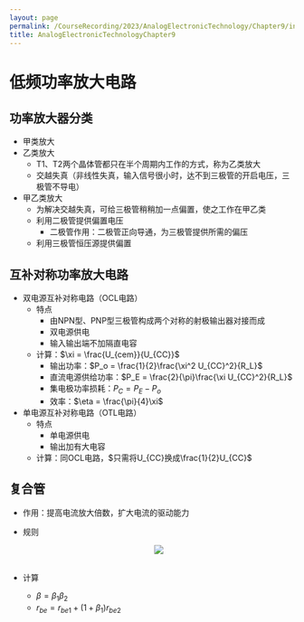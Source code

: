 ```yaml
---
layout: page
permalink: /CourseRecording/2023/AnalogElectronicTechnology/Chapter9/index.html
title: AnalogElectronicTechnologyChapter9
---
```


# 低频功率放大电路

## 功率放大器分类

- 甲类放大
- 乙类放大
    - T1、T2两个晶体管都只在半个周期内工作的方式，称为乙类放大
    - 交越失真（非线性失真，输入信号很小时，达不到三极管的开启电压，三极管不导电）
- 甲乙类放大
    - 为解决交越失真，可给三极管稍稍加一点偏置，使之工作在甲乙类
    - 利用二极管提供偏置电压
        - 二极管作用：二极管正向导通，为三极管提供所需的偏压
    - 利用三极管恒压源提供偏置

## 互补对称功率放大电路

- 双电源互补对称电路（OCL电路）
    - 特点
        - 由NPN型、PNP型三极管构成两个对称的射极输出器对接而成
        - 双电源供电
        - 输入输出端不加隔直电容
    - 计算：$\xi = \frac{U_{cem}}{U_{CC}}$
        - 输出功率：$P_o = \frac{1}{2}\frac{\xi^2 U_{CC}^2}{R_L}$
        - 直流电源供给功率：$P_E = \frac{2}{\pi}\frac{\xi U_{CC}^2}{R_L}$
        - 集电极功率损耗：$P_C = P_E - P_o$
        - 效率：$\eta = \frac{\pi}{4}\xi$
- 单电源互补对称电路（OTL电路）
    - 特点
        - 单电源供电
        - 输出加有大电容
    - 计算：同OCL电路，$只需将U_{CC}换成\frac{1}{2}U_{CC}$

## 复合管

- 作用：提高电流放大倍数，扩大电流的驱动能力
- 规则
    
    <div style="display: flex; justify-content: center;">
        <img src="https://cryoushiwo.oss-cn-hangzhou.aliyuncs.com/course-recording/202409072203758.png" style="max-width: 80%; height: auto;">
    </div><br>
    
- 计算
    - $\beta = \beta_1\beta_2$
    - $r_{be} = r_{be1}+(1+\beta_1)r_{be2}$

    